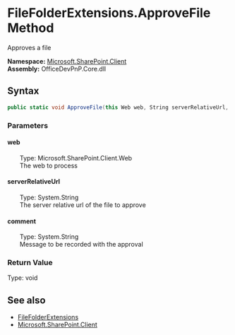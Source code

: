 # FileFolderExtensions.ApproveFile Method  
 Approves a file   

**Namespace:** [Microsoft.SharePoint.Client](Microsoft.SharePoint.Client.md)  
**Assembly:** OfficeDevPnP.Core.dll  
## Syntax
```C#
public static void ApproveFile(this Web web, String serverRelativeUrl, String comment)
```
### Parameters
#### web  
&emsp;&emsp;Type: Microsoft.SharePoint.Client.Web  
&emsp;&emsp;The web to process  

  

#### serverRelativeUrl  
&emsp;&emsp;Type: System.String  
&emsp;&emsp;The server relative url of the file to approve  

  

#### comment  
&emsp;&emsp;Type: System.String  
&emsp;&emsp;Message to be recorded with the approval  

  

### Return Value
Type: void  

## See also
- [FileFolderExtensions](Microsoft.SharePoint.Client.FileFolderExtensions.md) 
- [Microsoft.SharePoint.Client](Microsoft.SharePoint.Client.md) 
